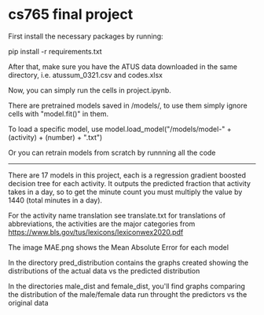 # cs765 final project

First install the necessary packages by running:

pip install -r requirements.txt

After that, make sure you have the ATUS data downloaded in the same directory, i.e. atussum_0321.csv and codes.xlsx

Now, you can simply run the cells in project.ipynb.

There are pretrained models saved in /models/, to use them simply ignore cells with "model.fit()" in them.

To load a specific model, use model.load_model("/models/model-" + (activity) + (number) + ".txt")

Or you can retrain models from scratch by runnning all the code

--------------------------------------------------------------------------------------------------------

There are 17 models in this project, each is a regression gradient boosted decision tree for each activity. It outputs the 
predicted fraction that activity takes in a day, so to get the minute count you must multiply the value by 1440 (total minutes in a day).

For the activity name translation see translate.txt for translations of abbreviations, the activities are the major categories from https://www.bls.gov/tus/lexicons/lexiconwex2020.pdf 

The image MAE.png shows the Mean Absolute Error for each model

In the directory pred_distribution contains the graphs created showing the distributions of the actual data vs the predicted distribution

In the directories male_dist and female_dist, you'll find graphs comparing the distribution of the male/female data run throught the predictors vs the original data

